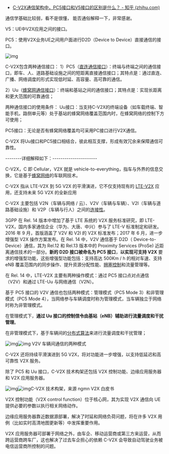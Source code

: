 - [ C-V2X通信架构中，PC5接口和V5接口的区别是什么？ - 知乎 (zhihu.com)](https://www.zhihu.com/question/389948596)

通信学基础比较弱，看不是很懂， 能否通俗解释一下，非常感谢。

V5：UE中V2X应用之间的接口。

PC5：使用V2X业务UE之间用户面进行D2D（Device to Device）直接通信的接口。

![img](https://pic1.zhimg.com/v2-1ee73c70db1ecc488e4587cb3e024370_b.png)

C-V2X包含两种通信接口：
1）PC5（[直连通信接口](https://www.zhihu.com/search?q=直连通信接口&search_source=Entity&hybrid_search_source=Entity&hybrid_search_extra={"sourceType"%3A"answer"%2C"sourceId"%3A1896606738})）：终端与终端之间的通信接口，即车、人、道路基础设施之间的短距离直接通信接口；其特点是：通过直连、广播、网络调度的形式实现低时延、高容量、高可靠的通信。

2）Uu（[蜂窝网通信接口](https://www.zhihu.com/search?q=蜂窝网通信接口&search_source=Entity&hybrid_search_source=Entity&hybrid_search_extra={"sourceType"%3A"answer"%2C"sourceId"%3A1896606738})）：终端和基站之间的通信接口；其特点是：实现长距离和更大范围的可靠通信；

两种通信接口的使用条件：
Uu接口：当支持C-V2X的终端设备（如车载终端、智能手机，路侧单元等）处于基站的蜂窝网络覆盖范围内时，在蜂窝网络的控制下方可使用；

PC5接口：无论是否有蜂窝网络覆盖均可采用PC接口进行V2X通信。

C-V2X 将Uu接口和PC5接口相结合，彼此相互支撑，形成有效冗余来保障通信可靠性。

--------详细解释如下：----------------------

C-V2X，C 即 Cellular，V2X 就是 vehicle-to-everything，指车与外界的信息交换，它是基于[蜂窝网络](https://www.zhihu.com/search?q=蜂窝网络&search_source=Entity&hybrid_search_source=Entity&hybrid_search_extra={"sourceType"%3A"answer"%2C"sourceId"%3A1896606738})的车联网技术。 

C-V2X 指从 LTE-V2X 到 5G V2X 的平滑演进，它不仅支持现有的 [LTE-V2X](https://www.zhihu.com/search?q=LTE-V2X&search_source=Entity&hybrid_search_source=Entity&hybrid_search_extra={"sourceType"%3A"answer"%2C"sourceId"%3A1896606738}) 应用，还支持未来 5G V2X 的全新应用

C-V2X 主要包括 V2N（车辆与网络 / 云）、V2V（车辆与车辆）、V2I（车辆与道路基础设施）和 V2P（车辆与行人）之间的[连接性](https://www.zhihu.com/search?q=连接性&search_source=Entity&hybrid_search_source=Entity&hybrid_search_extra={"sourceType"%3A"answer"%2C"sourceId"%3A1896606738})。

3GPP 在 Rel. 14 版本中增加了基于 LTE 系统的 V2X 服务标准研究，即 LTE-V2X，国内多家通信企业（华为、大唐、中兴）参与了 LTE-V 标准制定和研发。2016 年 9 月，首版涵盖了 V2V 和 V2I 的 V2X 标准发布；2017 年 6 月，进一步增强型 V2X 操作方案发布。在 Rel. 14 中，V2V 通信基于 D2D（ Device-to-Device）通信，其为 Rel.12 和 Rel.13 版本中的 Proximity Services (ProSe) 近距离通信技术的一部分。**新的 D2D 接口被命名为 PC5 接口**，**以实现可支持 V2X** 要求的增强型功能，这些增强型功能包括：支持高达 500Km / h 的相对车速、支持 eNB 覆盖范围内的同步操作、提升资源分配性能、[拥塞控制](https://www.zhihu.com/search?q=拥塞控制&search_source=Entity&hybrid_search_source=Entity&hybrid_search_extra={"sourceType"%3A"answer"%2C"sourceId"%3A1896606738})和流量管理等。

 在 Rel. 14 中，LTE-V2X 主要有两种操作模式：通过 PC5 接口点对点通信（V2V）和通过 LTE-Uu 与网络通信（V2N）。

基于 PC5 接口的 V2V 通信也包括两种模式：管理模式（PC5 Mode 3）和非管理模式（PC5 Mode 4），当网络参与车辆调度时称为管理模式，当车辆独立于网络时称为非管理模式。

在管理模式下，**通过 Uu 接口的控制信令由基站（eNB）辅助进行流量调度和干扰管理**。

在非管理模式下，基于车辆间的[分布式算法](https://www.zhihu.com/search?q=分布式算法&search_source=Entity&hybrid_search_source=Entity&hybrid_search_extra={"sourceType"%3A"answer"%2C"sourceId"%3A1896606738})来进行流量调度和干扰管理；



![img](https://pic3.zhimg.com/50/v2-f2f805738e63f3c20e035ab11a388135_720w.jpg?source=1940ef5c)![img](https://pic3.zhimg.com/80/v2-f2f805738e63f3c20e035ab11a388135_720w.jpg?source=1940ef5c) V2V 车辆间通信的两种模式



C-V2X 还将持续平滑演进到 5G V2X，将对功能进一步增强，以支持低延迟和高可靠性 V2X 服务。

 除了 PC5 和 Uu 接口，C-V2X 技术构架还包括 V2X 控制功能、边缘应用服务器和 V2X 应用服务器。

![img](https://pic3.zhimg.com/50/v2-05de703a26d7540f592f72e886842644_720w.jpg?source=1940ef5c)![img](https://pic3.zhimg.com/80/v2-05de703a26d7540f592f72e886842644_720w.jpg?source=1940ef5c)C-V2X 技术构架，来源 ngmn V2X 白皮书


V2X 控制功能（V2X control function）位于核心网，其为实现 V2X 通信向 UE 提供必要的参数以执行相关网络动作。

边缘应用服务器靠近数据源部署，解决了时延和网络负荷问题，将在许多 V2X 用例（比如实时高清地图更新等）中发挥重要作用。

V2X 应用服务器可部署于网络之外，由车企、移动运营商或第三方来运营，从而跨运营商跨车厂，这也解决了过去车企担心的依赖 C-V2X 会导致自动驾驶业务被电信运营商所控制的问题。

